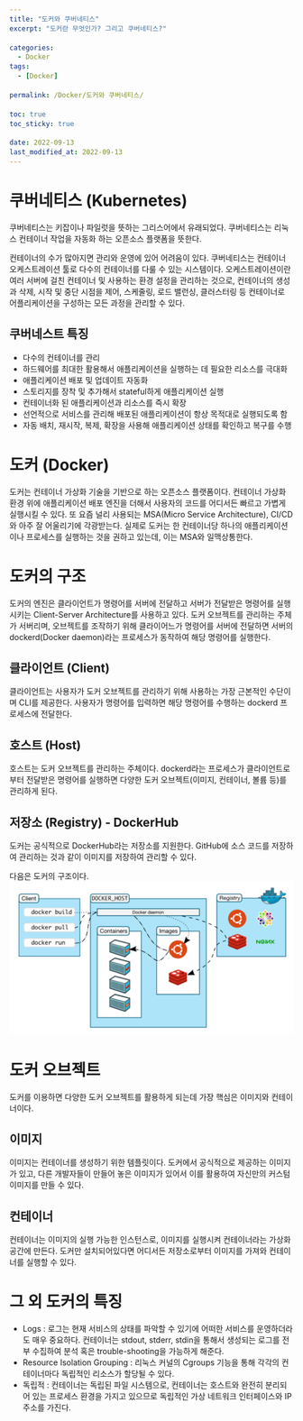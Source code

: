 ```yaml
---
title: "도커와 쿠버네티스"
excerpt: "도커란 무엇인가? 그리고 쿠버네티스?"

categories:
  - Docker
tags:
  - [Docker]

permalink: /Docker/도커와 쿠버네티스/

toc: true
toc_sticky: true

date: 2022-09-13
last_modified_at: 2022-09-13
---
```

# 쿠버네티스 (Kubernetes)
쿠버네티스는 키잡이나 파일럿을 뜻하는 그리스어에서 유래되었다. 쿠버네티스는 리눅스 컨테이너 작업을 자동화 하는 오픈소스 플랫폼을 뜻한다.

컨테이너의 수가 많아지면 관리와 운영에 있어 어려움이 있다. 쿠버네티스는 컨테이너 오케스트레이션 툴로 다수의 컨테이너를 다룰 수 있는 시스템이다. 오케스트레이션이란 여러 서버에 걸친 컨테이너 및 사용하는 환경 설정을 관리하는 것으로, 컨테이너의 생성과 삭제, 시작 및 중단 시점을 제어, 스케줄링, 로드 밸런싱, 클러스터링 등 컨테이너로 어플리케이션을 구성하는 모든 과정을 관리할 수 있다.

## 쿠버네스트 특징
- 다수의 컨테이너를 관리
- 하드웨어를 최대한 활용해서 애플리케이션을 실행하는 데 필요한 리소스를 극대화
- 애플리케이션 배포 및 업데이트 자동화
- 스토리지를 장착 및 추가해서 stateful하게 애플리케이션 실행
- 컨테이너화 된 애플리케이션과 리소스를 즉시 확장
- 선언적으로 서비스를 관리해 배포된 애플리케이션이 항상 목적대로 실행되도록 함
- 자동 배치, 재시작, 복제, 확장을 사용해 애플리케이션 상태를 확인하고 복구를 수행

# 도커 (Docker)
도커는 컨테이너 가상화 기술을 기반으로 하는 오픈소스 플랫폼이다. 컨테이너 가상화 환경 위에 애플리케이션 배포 엔진을 더해서 사용자의 코드를 어디서든 빠르고 가볍게 실행시킬 수 있다. 또 요즘 널리 사용되는 MSA(Micro Service Architecture), CI/CD와 아주 잘 어울리기에 각광받는다. 실제로 도커는 한 컨테이너당 하나의 애플리케이션이나 프로세스를 실행하는 것을 권하고 있는데, 이는 MSA와 일맥상통한다.

# 도커의 구조
도커의 엔진은 클라이언트가 명령어를 서버에 전달하고 서버가 전달받은 명령어를 실행시키는 Client-Server Architecture를 사용하고 있다. 도커 오브젝트를 관리하는 주체가 서버리며, 오브젝트를 조작하기 위해 클라이어느가 명령어를 서버에 전달하면 서버의 dockerd(Docker daemon)라는 프로세스가 동작하여 해당 명령어를 실행한다. 
## 클라이언트 (Client)
클라이언트는 사용자가 도커 오브젝트를 관리하기 위해 사용하는 가장 근본적인 수단이며 CLI를 제공한다. 사용자가 명령어를 입력하면 해당 명령어를 수행하는 dockerd 프로세스에 전달한다.

## 호스트 (Host)
호스트는 도커 오브젝트를 관리하는 주체이다. dockerd라는 프로세스가 클라이언트로부터 전달받은 명령어를 실행하면 다양한 도커 오브젝트(이미지, 컨테이너, 볼륨 등)를 관리하게 된다. 

## 저장소 (Registry) - DockerHub
도커는 공식적으로 DockerHub라는 저장소를 지원한다. GitHub에 소스 코드를 저장하여 관리하는 것과 같이 이미지를 저장하여 관리할 수 있다.

다음은 도커의 구조이다.
![](../../assets/images/posts_img/Docker/2022-09-13-Docker.png)

# 도커 오브젝트
도커를 이용하면 다양한 도커 오브젝트를 활용하게 되는데 가장 핵심은 이미지와 컨테이너이다.
## 이미지
이미지는 컨테이너를 생성하기 위한 템플릿이다. 도커에서 공식적으로 제공하는 이미지가 있고, 다른 개발자들이 만들어 놓은 이미지가 있어서 이를 활용하여 자신만의 커스텀 이미지를 만들 수 있다.
## 컨테이너
컨테이너는 이미지의 실행 가능한 인스턴스로, 이미지를 실행시켜 컨테이너라는 가상화 공간에 만든다. 도커만 설치되어있다면 어디서든 저장소로부터 이미지를 가져와 컨테이너를 실행할 수 있다.

# 그 외 도커의 특징
- Logs : 로그는 현재 서비스의 상태를 파악할 수 있기에 어떠한 서비스를 운영하더라도 매우 중요하다. 컨테이너는 stdout, stderr, stdin을 통해서 생성되는 로그를 전부 수집하여 분석 혹은 trouble-shooting을 가능하게 해준다.
- Resource Isolation Grouping : 리눅스 커널의 Cgroups 기능을 통해 각각의 컨테이너마다 독립적인 리소스가 할당될 수 있다.
- 독립적 : 컨테이너는 독립된 파일 시스템으로, 컨테이너는 호스트와 완전히 분리되어 있는 프로세스 환경을 가지고 있으므로 독립적인 가상 네트워크 인터페이스와 IP 주소를 가진다.